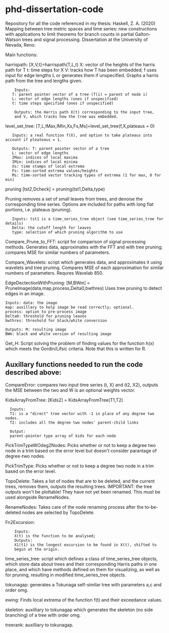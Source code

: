 # phd-dissertation-code
Repository for all the code referenced in my thesis:  Haskell, Z. A. (2020) Mapping between tree metric spaces and time series: new constructions with applications to limit theorems for branch counts in partial Galton-Watson trees and signal processing. Dissertation at the University of Nevada, Reno.

Main functions:

harrispath: [X,V,t]=harrispath(T,L,t) 
       X: vector of the heights of the harris path for T
       t: time steps for X
       V: tracks how T has been embedded; f uses input for edge lengths L or generates them if unspecified.
       Graphs a harris path from the tree and lengths given.

        Inputs:
       T: parent pointer vector of a tree (T(i) = parent of node i)
       L: vector of edge lengths (ones if unspecified)
       t: time steps specified (ones if unspecified) 

        Outputs: the Harris path X(t) corresponding to the input tree,
        and V, which tracks how the tree was embedded.

level_set_tree: [T,L,IMax,IMin,Xs,Fs,Ms]=level_set_tree(f,X,plateaus = 0)

       Inputs: a real function f(X), and option to take plateaus into account if pleateaus = 1.
       
       Outputs: T: parent pointer vector of a tree
       L: vector of edge lengths
       IMax: indices of local maxima
       IMin: indices of local minima
       Xs: time stamps of local extrema
       Fs: time-sorted extrema values/heights
       Ms: time-sorted vector tracking types of extrema (1 for max, 0 for min)
       
pruning [tst2,Dcheck] = pruning(tst1,Delta,type) 

Pruning removes a set of small leaves from trees, and denoise the corresponding time series. Options are included for paths with long flat portions, i.e. plateaus (pruning).

       Inputs: tst1 is a time_series_tree object (see time_series_tree for details)
       Delta: the cutoff length for leaves
       type: selection of which pruning algorithm to use 

Compare_Prune_to_FFT: script for comparison of signal processing methods. Generates data, approximates with the FFT and with tree pruning; compares MSE for similar numbers
of parameters.

Compare_Wavelets: script which generates data, and approximates it using wavelets and tree pruning. Compares MSE of each approximation for similar numbers of parameters. 
Requres Wavelab 850.

EdgeDectectionWithPruning: [M,BWm] = PruneImage(data,map,process,Delta0,bwthres)
Uses tree pruning to detect edges in an image.

    Inputs: data: the image
    map: auxillary to help image be read correctly; optional.
    process: option to pre-process image
    Delta0: threshold for pruning leaves
    bwthres: threshold for black/white conversion
    
    Outputs: M: resulting image
    BWm: black and white version of resulting image
    
 
Get_H: Script solving the problem of finding values for the function h(x) which meets the Gordin/Lifsic criteria.  Note that this is written for R.

Auxillary functions needed to run the code described above:
------------------------------------------------------------

CompareError: compares two input time series (t, X) and (t2, X2), outputs the MSE between the two and W is an optional weights vector. 

KidsArrayFromTree: [Kids2] = KidsArrayFromTree(T1,T2)

      Inputs: 
      T1: is a "direct" tree vector with -1 in place of any degree two nodes.
      T2: includes all the degree two nodes' parent-child links
      
      Output: 
      parent-pointer type array of kids for each node

PickTrimTypeWOdeg2Nodes: Picks whether or not to keep a degree two node in a trim based on the error level but doesn't consider parantage of degree-two nodes.

PickTrimType: Picks whether or not to keep a degree two node in a trim based on the error level.

TopoDelete: Takes a list of nodes that are to be deleted, and the current trees, removes them, outputs the resulting trees. IMPORTANT: the tree outputs won't be plottable! They have not yet been renamed. This must be used alongside RenameNodes.

RenameNodes: Takes care of the node renaming process after the to-be-deleted nodes are selected by TopoDelete.

Fn2Excursion: 

        Inputs:
        X(t) is the function to be analysed;
        Outputs:
        X1(t1) is the longest excursion to be found in X(t), shifted to
        begin at the origin.

time_series_tree: script which defines a class of time_series_tree objects, which store data about trees
 and their corresponding Harris paths in one place, and which have methods defined on them for visualizing, as well as for pruning, resulting in modified time_series_tree objects.

tokunagap: generates a Tokunaga self-similar tree with parameters a,c and order omg.

ewing: Finds local extrema of the function f(t) and their exceedance values.

skeleton: auxilliary to tokunagap which generates the skeleton (no side branching) of a tree with order omg.

treerank: auxilliary to tokunagap.
